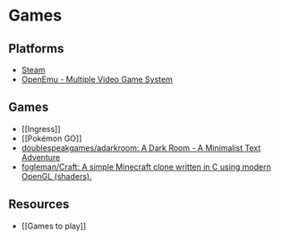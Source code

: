 # Games

## Platforms

- [Steam](http://store.steampowered.com/)
- [OpenEmu - Multiple Video Game System](http://openemu.org/)

## Games

- [[Ingress]]
- [[Pokémon GO]]
- [doublespeakgames/adarkroom: A Dark Room - A Minimalist Text Adventure](https://github.com/doublespeakgames/adarkroom)
- [fogleman/Craft: A simple Minecraft clone written in C using modern OpenGL (shaders).](https://github.com/fogleman/Craft)

## Resources

- [[Games to play]]
